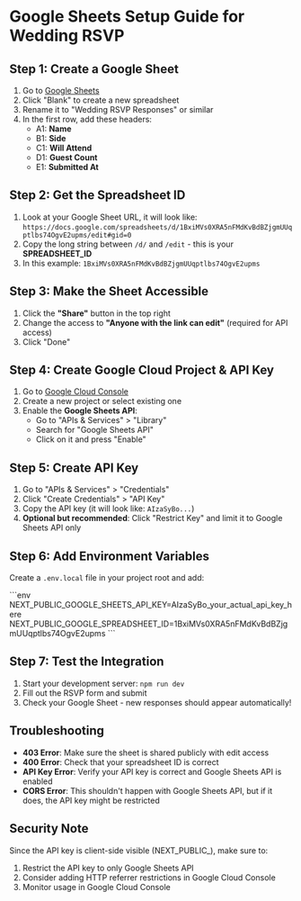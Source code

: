# Google Sheets Setup Guide for Wedding RSVP

## Step 1: Create a Google Sheet
1. Go to [Google Sheets](https://sheets.google.com/)
2. Click "Blank" to create a new spreadsheet
3. Rename it to "Wedding RSVP Responses" or similar
4. In the first row, add these headers:
   - A1: **Name**
   - B1: **Side**
   - C1: **Will Attend**
   - D1: **Guest Count**
   - E1: **Submitted At**

## Step 2: Get the Spreadsheet ID
1. Look at your Google Sheet URL, it will look like:
   `https://docs.google.com/spreadsheets/d/1BxiMVs0XRA5nFMdKvBdBZjgmUUqptlbs74OgvE2upms/edit#gid=0`
2. Copy the long string between `/d/` and `/edit` - this is your **SPREADSHEET_ID**
3. In this example: `1BxiMVs0XRA5nFMdKvBdBZjgmUUqptlbs74OgvE2upms`

## Step 3: Make the Sheet Accessible
1. Click the **"Share"** button in the top right
2. Change the access to **"Anyone with the link can edit"** (required for API access)
3. Click "Done"

## Step 4: Create Google Cloud Project & API Key
1. Go to [Google Cloud Console](https://console.cloud.google.com/)
2. Create a new project or select existing one
3. Enable the **Google Sheets API**:
   - Go to "APIs & Services" > "Library"
   - Search for "Google Sheets API"
   - Click on it and press "Enable"

## Step 5: Create API Key
1. Go to "APIs & Services" > "Credentials"
2. Click "Create Credentials" > "API Key"
3. Copy the API key (it will look like: `AIzaSyBo...`)
4. **Optional but recommended**: Click "Restrict Key" and limit it to Google Sheets API only

## Step 6: Add Environment Variables
Create a `.env.local` file in your project root and add:

\`\`\`env
NEXT_PUBLIC_GOOGLE_SHEETS_API_KEY=AIzaSyBo_your_actual_api_key_here
NEXT_PUBLIC_GOOGLE_SPREADSHEET_ID=1BxiMVs0XRA5nFMdKvBdBZjgmUUqptlbs74OgvE2upms
\`\`\`

## Step 7: Test the Integration
1. Start your development server: `npm run dev`
2. Fill out the RSVP form and submit
3. Check your Google Sheet - new responses should appear automatically!

## Troubleshooting
- **403 Error**: Make sure the sheet is shared publicly with edit access
- **400 Error**: Check that your spreadsheet ID is correct
- **API Key Error**: Verify your API key is correct and Google Sheets API is enabled
- **CORS Error**: This shouldn't happen with Google Sheets API, but if it does, the API key might be restricted

## Security Note
Since the API key is client-side visible (NEXT_PUBLIC_), make sure to:
1. Restrict the API key to only Google Sheets API
2. Consider adding HTTP referrer restrictions in Google Cloud Console
3. Monitor usage in Google Cloud Console
